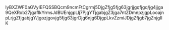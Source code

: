 IyBXZWF0aGVyIEFQSSBQcm9ncmFtCgrmj5DjgZfjg5fjg63jgrjjgqfjgq/jg4jjga9QeXRob27jgaflkYrmsJdBUEnjgpLlj7PjgYTjgabjgZ3jga7ntZDmnpzjgpLooajnpLrjgZfjgabjgY/jgozjgovjg5fjg63jgrDjg6njg6DjgpLkvZzmiJDjgZfjgb7jgZnjgIIK